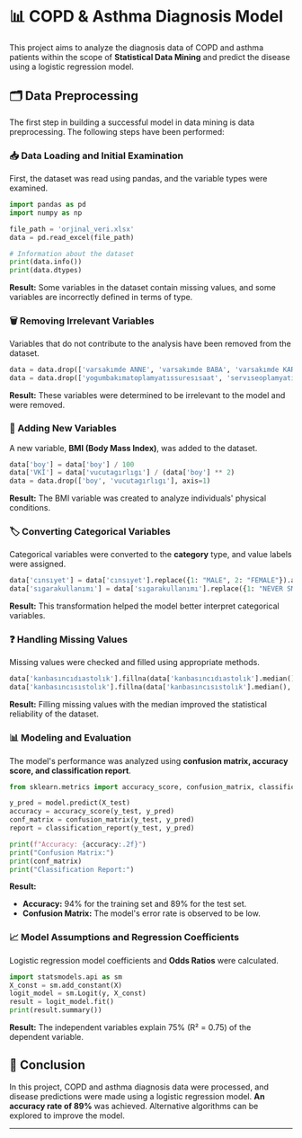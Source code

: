 # 📊 COPD & Asthma Diagnosis Model

This project aims to analyze the diagnosis data of COPD and asthma patients within the scope of **Statistical Data Mining** and predict the disease using a logistic regression model.

## 🗂 Data Preprocessing

The first step in building a successful model in data mining is data preprocessing. The following steps have been performed:

### 📥 Data Loading and Initial Examination
First, the dataset was read using pandas, and the variable types were examined.

```python
import pandas as pd
import numpy as np

file_path = 'orjinal_veri.xlsx'
data = pd.read_excel(file_path)

# Information about the dataset
print(data.info())
print(data.dtypes)
```
**Result:** Some variables in the dataset contain missing values, and some variables are incorrectly defined in terms of type.

### 🗑️ Removing Irrelevant Variables
Variables that do not contribute to the analysis have been removed from the dataset.

```python
data = data.drop(['varsakımde ANNE', 'varsakımde BABA', 'varsakımde KARDES', 'varsakımde DİĞER'], axis=1)
data = data.drop(['yogumbakımatoplamyatıssuresısaat', 'servıseoplamyatıssuresısaat'], axis=1)
```
**Result:** These variables were determined to be irrelevant to the model and were removed.

### 📏 Adding New Variables
A new variable, **BMI (Body Mass Index)**, was added to the dataset.

```python
data['boy'] = data['boy'] / 100
data['VKİ'] = data['vucutagırlıgı'] / (data['boy'] ** 2)
data = data.drop(['boy', 'vucutagırlıgı'], axis=1)
```
**Result:** The BMI variable was created to analyze individuals' physical conditions.

### 🏷️ Converting Categorical Variables
Categorical variables were converted to the **category** type, and value labels were assigned.

```python
data['cınsıyet'] = data['cınsıyet'].replace({1: "MALE", 2: "FEMALE"}).astype('category')
data['sıgarakullanımı'] = data['sıgarakullanımı'].replace({1: "NEVER SMOKED", 2: "QUIT", 3: "CURRENTLY SMOKING"}).astype('category')
```
**Result:** This transformation helped the model better interpret categorical variables.

### ❓ Handling Missing Values
Missing values were checked and filled using appropriate methods.

```python
data['kanbasıncıdıastolık'].fillna(data['kanbasıncıdıastolık'].median(), inplace=True)
data['kanbasıncısıstolık'].fillna(data['kanbasıncısıstolık'].median(), inplace=True)
```
**Result:** Filling missing values with the median improved the statistical reliability of the dataset.

### 📊 Modeling and Evaluation

The model's performance was analyzed using **confusion matrix, accuracy score, and classification report**.

```python
from sklearn.metrics import accuracy_score, confusion_matrix, classification_report

y_pred = model.predict(X_test)
accuracy = accuracy_score(y_test, y_pred)
conf_matrix = confusion_matrix(y_test, y_pred)
report = classification_report(y_test, y_pred)

print(f"Accuracy: {accuracy:.2f}")
print("Confusion Matrix:")
print(conf_matrix)
print("Classification Report:")
```
**Result:**
- **Accuracy:** 94% for the training set and 89% for the test set.
- **Confusion Matrix:** The model's error rate is observed to be low.

### 📈 Model Assumptions and Regression Coefficients
Logistic regression model coefficients and **Odds Ratios** were calculated.

```python
import statsmodels.api as sm
X_const = sm.add_constant(X)
logit_model = sm.Logit(y, X_const)
result = logit_model.fit()
print(result.summary())
```
**Result:** The independent variables explain 75% (R² = 0.75) of the dependent variable.

## 🎯 Conclusion
In this project, COPD and asthma diagnosis data were processed, and disease predictions were made using a logistic regression model. **An accuracy rate of 89%** was achieved. Alternative algorithms can be explored to improve the model.

---
